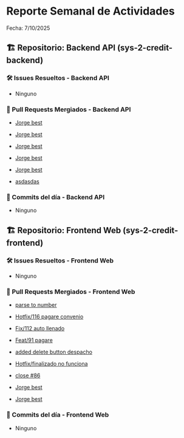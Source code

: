 # Reporte Semanal de Actividades

Fecha: 7/10/2025

## 🏗️ Repositorio: Backend API (sys-2-credit-backend)

### 🛠️ Issues Resueltos - Backend API

- Ninguno

### 🔄 Pull Requests Mergiados - Backend API

- [Jorge best](https://github.com/moonslayers/sys-2-credit-backend/pull/110)

- [Jorge best](https://github.com/moonslayers/sys-2-credit-backend/pull/109)

- [Jorge best](https://github.com/moonslayers/sys-2-credit-backend/pull/108)

- [Jorge best](https://github.com/moonslayers/sys-2-credit-backend/pull/107)

- [Jorge best](https://github.com/moonslayers/sys-2-credit-backend/pull/106)

- [asdasdas](https://github.com/moonslayers/sys-2-credit-backend/pull/98)

### 💾 Commits del día - Backend API

- Ninguno

## 🏗️ Repositorio: Frontend Web (sys-2-credit-frontend)

### 🛠️ Issues Resueltos - Frontend Web

- Ninguno

### 🔄 Pull Requests Mergiados - Frontend Web

- [parse to number](https://github.com/moonslayers/sys-2-credit-frontend/pull/119)

- [Hotfix/116 pagare convenio](https://github.com/moonslayers/sys-2-credit-frontend/pull/117)

- [Fix/112 auto llenado](https://github.com/moonslayers/sys-2-credit-frontend/pull/114)

- [Feat/91 pagare](https://github.com/moonslayers/sys-2-credit-frontend/pull/105)

- [added delete button despacho](https://github.com/moonslayers/sys-2-credit-frontend/pull/103)

- [Hotfix/finalizado no funciona](https://github.com/moonslayers/sys-2-credit-frontend/pull/97)

- [close #86](https://github.com/moonslayers/sys-2-credit-frontend/pull/95)

- [Jorge best](https://github.com/moonslayers/sys-2-credit-frontend/pull/82)

- [Jorge best](https://github.com/moonslayers/sys-2-credit-frontend/pull/81)

### 💾 Commits del día - Frontend Web

- Ninguno
